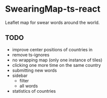 # SwearingMap-ts-react

Leaflet map for swear words around the world.

## TODO

-   improve center positions of countries in
-   remove ts-ignores
-   no wrapping map (only one instance of tiles)
-   clicking one more time on the same country
-   submitting new words
-   sidebar
    -   filter
    -   all words
-   statistics of countries
